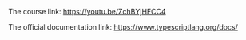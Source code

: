 The course link: https://youtu.be/ZchBYjHFCC4

The official documentation link: https://www.typescriptlang.org/docs/